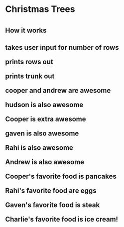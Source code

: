 <h1> Christmas Trees <h1>
<h2> How it works <h2>
<p> takes user input for number of rows <p>
<p> prints rows out <p>
<p> prints trunk out <p>

<b> cooper and andrew are awesome </b>
<p>hudson is also awesome</p>
<p>Cooper is extra awesome <p>
<p> gaven is also awesome </p>
<p>Rahi is also awesome</p>
<p>Andrew is also awesome</p>

<p>Cooper's favorite food is pancakes</p>
<p>Rahi's favorite food are eggs</p>
<p>Gaven's favorite food is steak</p>
<p>Charlie's favorite food is ice cream!</p>
